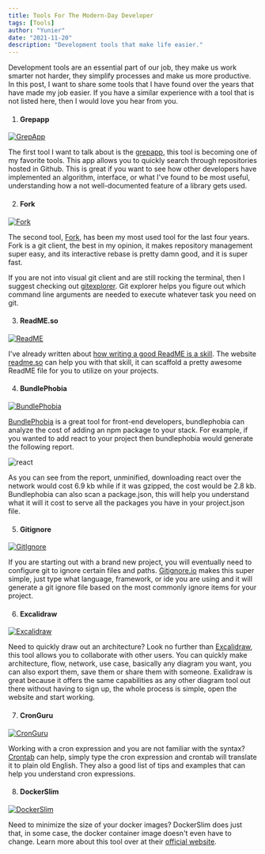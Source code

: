 ```yaml
---
title: Tools For The Modern-Day Developer
tags: [Tools]
author: "Yunier"
date: "2021-11-20"
description: "Development tools that make life easier."
---
```


Development tools are an essential part of our job, they make us work smarter not harder, they simplify processes and make us more productive. In this post, I want to share some tools that I have found over the years that have made my job easier. If you have a similar experience with a tool that is not listed here, then I would love you hear from you.   

1. #### Grepapp
[![GrepApp](/post/2021/tools-for-the-modern-developer/grepapp.png)](https://grep.app/)

The first tool I want to talk about is the [grepapp](https://grep.app/), this tool is becoming one of my favorite tools. This app allows you to quickly search through repositories hosted in Github. This is great if you want to see how other developers have implemented an algorithm, interface, or what I've found to be most useful, understanding how a not well-documented feature of a library gets used. 

2. #### Fork
[![Fork](/post/2021/tools-for-the-modern-developer/fork.png)](https://fork.dev/)

The second tool, [Fork](https://fork.dev/), has been my most used tool for the last four years. Fork is a git client, the best in my opinion, it makes repository management super easy, and its interactive rebase is pretty damn good, and it is super fast.  

If you are not into visual git client and are still rocking the terminal, then I suggest checking out [gitexplorer](https://gitexplorer.com/). Git explorer helps you figure out which command line arguments are needed to execute whatever task you need on git.

3. #### ReadME.so
[![ReadME](/post/2021/tools-for-the-modern-developer/ReadME.png)](https://readme.so/)

I've already written about [how writing a good ReadME is a skill](/post/2021/writing-a-good-readme-is-a-skill/index/). The website [readme.so](https://readme.so/) can help you with that skill, it can scaffold a pretty awesome ReadME file for you to utilize on your projects.

4. #### BundlePhobia
[![BundlePhobia](/post/2021/tools-for-the-modern-developer/bundlephobia.png)](https://bundlephobia.com/)

[BundlePhobia](https://bundlephobia.com/) is a great tool for front-end developers, bundlephobia can analyze the cost of adding an npm package to your stack. For example, if you wanted to add react to your project then bundlephobia would generate the following report.

![react](/post/2021/tools-for-the-modern-developer/react-bundlephobia.png)

As you can see from the report, unminified, downloading react over the network would cost 6.9 kb while if it was gzipped, the cost would be 2.8 kb. Bundlephobia can also scan a package.json, this will help you understand what it will it cost to serve all the packages you have in your project.json file.

5. #### Gitignore
[![GitIgnore](/post/2021/tools-for-the-modern-developer/gitignore.png)](https://www.toptal.com/developers/gitignore)

If you are starting out with a brand new project, you will eventually need to configure git to ignore certain files and paths. [Gitignore.io](https://www.toptal.com/developers/gitignore) makes this super simple, just type what language, framework, or ide you are using and it will generate a git ignore file based on the most commonly ignore items for your project.

6. #### Excalidraw
[![Excalidraw](/post/2021/tools-for-the-modern-developer/1500x500.jpg)](https://excalidraw.com/)

Need to quickly draw out an architecture? Look no further than [Excalidraw](https://excalidraw.com/), this tool allows you to collaborate with other users. You can quickly make architecture, flow, network, use case, basically any diagram you want, you can also export them, save them or share them with someone. Exalidraw is great because it offers the same capabilities as any other diagram tool out there without having to sign up, the whole process is simple, open the website and start working. 

7. #### CronGuru
[![CronGuru](/post/2021/tools-for-the-modern-developer/conguru.png)](https://crontab.guru/)

Working with a cron expression and you are not familiar with the syntax? [Crontab](https://crontab.guru/) can help, simply type the cron expression and crontab will translate it to plain old English. They also a good list of tips and examples that can help you understand cron expressions.

8. #### DockerSlim

[![DockerSlim](/post/2021/tools-for-the-modern-developer/dockerslim.png)](https://dockersl.im/)

Need to minimize the size of your docker images? DockerSlim does just that, in some case, the docker container image doesn't even have to change. Learn more about this tool over at their [official website](https://dockersl.im/).